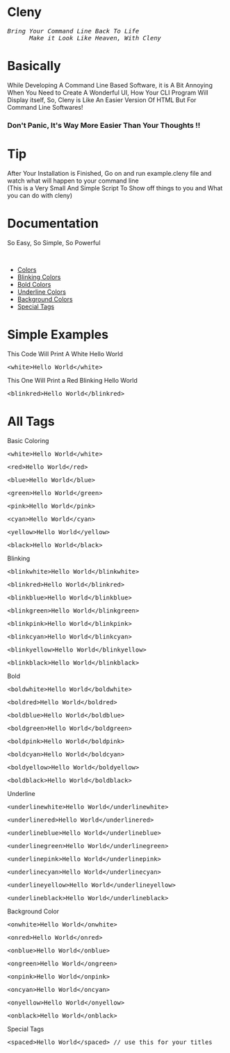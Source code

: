 # Cleny
<pre><em>Bring Your Command Line Back To Life
      Make it Look Like Heaven, With Cleny</em></pre>
# Basically
<p>While Developing A Command Line Based Software, it is A Bit Annoying When You Need to Create A Wonderful UI, How Your CLI Program Will Display itself, So, Cleny is Like An Easier Version Of HTML But For Command Line Softwares!</p>
<h3>Don't Panic, It's Way More Easier Than Your Thoughts !!</h3>

# Tip
<p>After Your Installation is Finished, Go on and run example.cleny file and watch what will happen to your command line<br>(This is a Very Small And Simple Script To Show off things to you and What you can do with cleny)</p>

# Documentation
<p>So Easy, So Simple, So Powerful</p><br>
<ul>
      <li><a href="#color">Colors</a></li>
      <li><a href="#blink">Blinking Colors</a></li>
      <li><a href="#bold">Bold Colors</a></li>
      <li><a href="#under">Underline Colors</a></li>
      <li><a href="#bg">Background Colors</a></li>
      <li><a href="#special">Special Tags</a></li>
</ul>

# Simple Examples
<p>This Code Will Print A White Hello World</p>
<pre>&ltwhite&gtHello World&lt/white&gt</pre>
<p>This One Will Print a Red Blinking Hello World</p>
<pre>&ltblinkred&gtHello World&lt/blinkred&gt</pre>

# All Tags
<p id="color">Basic Coloring</p>
<pre>&ltwhite&gtHello World&lt/white&gt</pre>
<pre>&ltred&gtHello World&lt/red&gt</pre>
<pre>&ltblue&gtHello World&lt/blue&gt</pre>
<pre>&ltgreen&gtHello World&lt/green&gt</pre>
<pre>&ltpink&gtHello World&lt/pink&gt</pre>
<pre>&ltcyan&gtHello World&lt/cyan&gt</pre>
<pre>&ltyellow&gtHello World&lt/yellow&gt</pre>
<pre>&ltblack&gtHello World&lt/black&gt</pre>
<p id="blink">Blinking</p>
<pre>&ltblinkwhite&gtHello World&lt/blinkwhite&gt</pre>
<pre>&ltblinkred&gtHello World&lt/blinkred&gt</pre>
<pre>&ltblinkblue&gtHello World&lt/blinkblue&gt</pre>
<pre>&ltblinkgreen&gtHello World&lt/blinkgreen&gt</pre>
<pre>&ltblinkpink&gtHello World&lt/blinkpink&gt</pre>
<pre>&ltblinkcyan&gtHello World&lt/blinkcyan&gt</pre>
<pre>&ltblinkyellow&gtHello World&lt/blinkyellow&gt</pre>
<pre>&ltblinkblack&gtHello World&lt/blinkblack&gt</pre>
<p id="bold">Bold</p>
<pre>&ltboldwhite&gtHello World&lt/boldwhite&gt</pre>
<pre>&ltboldred&gtHello World&lt/boldred&gt</pre>
<pre>&ltboldblue&gtHello World&lt/boldblue&gt</pre>
<pre>&ltboldgreen&gtHello World&lt/boldgreen&gt</pre>
<pre>&ltboldpink&gtHello World&lt/boldpink&gt</pre>
<pre>&ltboldcyan&gtHello World&lt/boldcyan&gt</pre>
<pre>&ltboldyellow&gtHello World&lt/boldyellow&gt</pre>
<pre>&ltboldblack&gtHello World&lt/boldblack&gt</pre>
<p id="under">Underline</p>
<pre>&ltunderlinewhite&gtHello World&lt/underlinewhite&gt</pre>
<pre>&ltunderlinered&gtHello World&lt/underlinered&gt</pre>
<pre>&ltunderlineblue&gtHello World&lt/underlineblue&gt</pre>
<pre>&ltunderlinegreen&gtHello World&lt/underlinegreen&gt</pre>
<pre>&ltunderlinepink&gtHello World&lt/underlinepink&gt</pre>
<pre>&ltunderlinecyan&gtHello World&lt/underlinecyan&gt</pre>
<pre>&ltunderlineyellow&gtHello World&lt/underlineyellow&gt</pre>
<pre>&ltunderlineblack&gtHello World&lt/underlineblack&gt</pre>
<p id="bg">Background Color</p>
<pre>&ltonwhite&gtHello World&lt/onwhite&gt</pre>
<pre>&ltonred&gtHello World&lt/onred&gt</pre>
<pre>&ltonblue&gtHello World&lt/onblue&gt</pre>
<pre>&ltongreen&gtHello World&lt/ongreen&gt</pre>
<pre>&ltonpink&gtHello World&lt/onpink&gt</pre>
<pre>&ltoncyan&gtHello World&lt/oncyan&gt</pre>
<pre>&ltonyellow&gtHello World&lt/onyellow&gt</pre>
<pre>&ltonblack&gtHello World&lt/onblack&gt</pre>
<p id="special">Special Tags</p>
<pre>&ltspaced&gtHello World&lt/spaced&gt // use this for your titles</pre>
